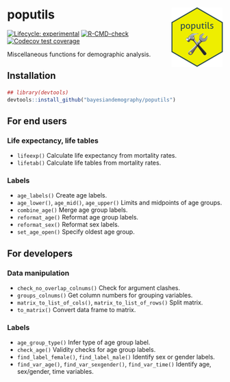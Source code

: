 
<!-- README.md is generated from README.Rmd. Please edit that file -->

# poputils <img src="man/figures/logo.png" align="right" height="139" alt="" />

<!-- badges: start -->

[![Lifecycle:
experimental](https://img.shields.io/badge/lifecycle-experimental-orange.svg)](https://lifecycle.r-lib.org/articles/stages.html#experimental)
[![R-CMD-check](https://github.com/bayesiandemography/poputils/actions/workflows/R-CMD-check.yaml/badge.svg)](https://github.com/bayesiandemography/poputils/actions/workflows/R-CMD-check.yaml)
[![Codecov test
coverage](https://codecov.io/gh/bayesiandemography/poputils/branch/main/graph/badge.svg)](https://app.codecov.io/gh/bayesiandemography/poputils?branch=main)
<!-- badges: end -->

Miscellaneous functions for demographic analysis.

## Installation

``` r
## library(devtools)
devtools::install_github("bayesiandemography/poputils")
```

## For end users

### Life expectancy, life tables

- `lifeexp()` Calculate life expectancy from mortality rates.
- `lifetab()` Calculate life tables from mortality rates.

### Labels

- `age_labels()` Create age labels.
- `age_lower()`, `age_mid()`, `age_upper()` Limits and midpoints of age
  groups.
- `combine_age()` Merge age group labels.
- `reformat_age()` Reformat age group labels.
- `reformat_sex()` Reformat sex labels.
- `set_age_open()` Specify oldest age group.

## For developers

### Data manipulation

- `check_no_overlap_colnums()` Check for argument clashes.
- `groups_colnums()` Get column numbers for grouping variables.
- `matrix_to_list_of_cols()`, `matrix_to_list_of_rows()` Split matrix.
- `to_matrix()` Convert data frame to matrix.

### Labels

- `age_group_type()` Infer type of age group label.
- `check_age()` Validity checks for age group labels.
- `find_label_female()`, `find_label_male()` Identify sex or gender
  labels.
- `find_var_age()`, `find_var_sexgender()`, `find_var_time()` Identify
  age, sex/gender, time variables.
